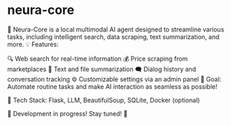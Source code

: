 # neura-core
🚀 Neura-Core is a local multimodal AI agent designed to streamline various tasks, including intelligent search, data scraping, text summarization, and more.
💡 Features:

🔍 Web search for real-time information
💰 Price scraping from marketplaces
📄 Text and file summarization
🗨️ Dialog history and conversation tracking
⚙️ Customizable settings via an admin panel
🎯 Goal: Automate routine tasks and make AI interaction as seamless as possible!

📌 Tech Stack: Flask, LLM, BeautifulSoup, SQLite, Docker (optional)

🤖 Development in progress! Stay tuned! 🚀
